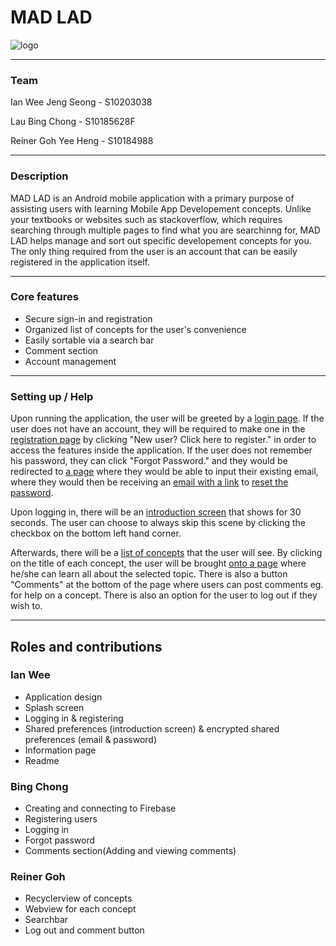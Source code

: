# MAD LAD
![logo](https://github.com/Reiner-Goh/MAD-assignment-2021/blob/main/app/src/main/res/mipmap-xxxhdpi/ic_launcher.png?raw=true)

---

### Team

Ian Wee Jeng Seong - S10203038

Lau Bing Chong - S10185628F

Reiner Goh Yee Heng - S10184988

---

### Description

MAD LAD is an Android mobile application with a primary purpose of assisting users with learning Mobile App Developement concepts. Unlike your textbooks or websites such as stackoverflow, which requires searching through multiple pages to find what you are searchinng for, MAD LAD helps manage and sort out specific developement concepts for you. The only thing required from the user is an account that can be easily registered in the application itself.

---

### Core features

- Secure sign-in and registration
- Organized list of concepts for the user's convenience
- Easily sortable via a search bar
- Comment section
- Account management

---

### Setting up / Help

Upon running the application, the user will be greeted by a [login page](https://i.imgur.com/b2qck9m.png). If the user does not have an account, they will be required to make one in the [registration page](https://i.imgur.com/SxMlXu9.png) by clicking "New user? Click here to register." in order to access the features inside the application. If the user does not remember his password, they can click "Forgot Password." and they would be redirected to [a page](https://i.imgur.com/Jh4wvC1.png) where they would be able to input their existing email, where they would then be receiving an [email with a link](https://i.imgur.com/VaYZSgE.png) to [reset the password](https://i.imgur.com/EBaWOYr.png).

Upon logging in, there will be an [introduction screen](https://i.imgur.com/UPGYtP0.png) that shows for 30 seconds. The user can choose to always skip this scene by clicking the checkbox on the bottom left hand corner.

Afterwards, there will be a [list of concepts](https://i.imgur.com/sN7yj9g.png) that the user will see. By clicking on the title of each concept, the user will be brought [onto a page](https://i.imgur.com/gDYryie.png) where he/she can learn all about the selected topic. There is also a button "Comments" at the bottom of the page where users can post comments eg. for help on a concept. There is also an option for the user to log out if they wish to.

---

## Roles and contributions

### Ian Wee
- Application design
- Splash screen
- Logging in & registering
- Shared preferences (introduction screen) & encrypted shared preferences (email & password)
- Information page
- Readme


### Bing Chong
- Creating and connecting to Firebase
- Registering users
- Logging in 
- Forgot password
- Comments section(Adding and viewing comments)

### Reiner Goh
- Recyclerview of concepts
- Webview for each concept
- Searchbar
- Log out and comment button
